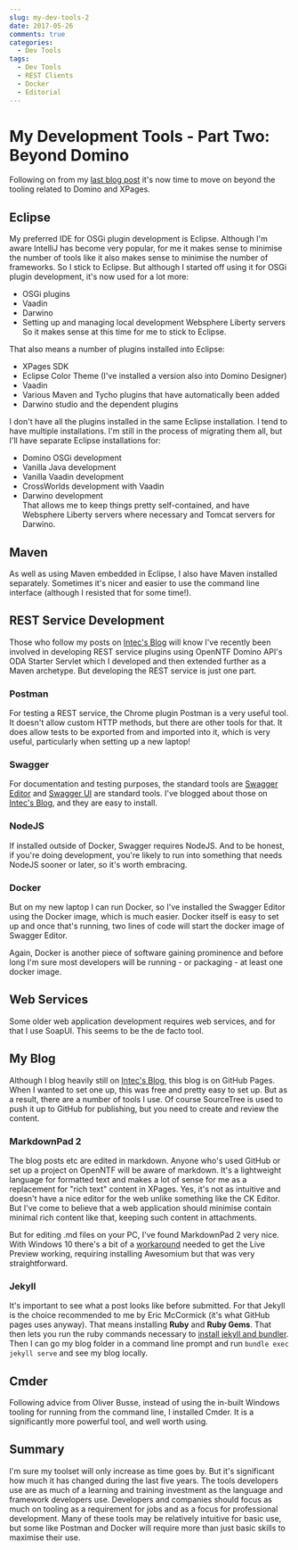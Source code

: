 ```yaml
---
slug: my-dev-tools-2
date: 2017-05-26
comments: true
categories:
  - Dev Tools
tags:
  - Dev Tools
  - REST Clients
  - Docker
  - Editorial
---
```


# My Development Tools - Part Two: Beyond Domino

Following on from my [last blog post](./2017-04-26-my-dev-tools.md) it's now time to move on beyond the tooling related to Domino and XPages.

<!-- more -->

## Eclipse

My preferred IDE for OSGi plugin development is Eclipse. Although I'm aware IntelliJ has become very popular, for me it makes sense to minimise the number of tools like it also makes sense to minimise the number of frameworks. So I stick to Eclipse. But although I started off using it for OSGi plugin development, it's now used for a lot more:  

- OSGi plugins  
- Vaadin  
- Darwino  
- Setting up and managing local development Websphere Liberty servers  
So it makes sense at this time for me to stick to Eclipse.

That also means a number of plugins installed into Eclipse:

- XPages SDK  
- Eclipse Color Theme (I've installed a version also into Domino Designer)  
- Vaadin  
- Various Maven and Tycho plugins that have automatically been added  
- Darwino studio and the dependent plugins  

I don't have all the plugins installed in the same Eclipse installation. I tend to have multiple installations. I'm still in the process of migrating them all, but I'll have separate Eclipse installations for:

- Domino OSGi development  
- Vanilla Java development  
- Vanilla Vaadin development
- CrossWorlds development with Vaadin  
- Darwino development  
That allows me to keep things pretty self-contained, and have Websphere Liberty servers where necessary and Tomcat servers for Darwino.

## Maven

As well as using Maven embedded in Eclipse, I also have Maven installed separately. Sometimes it's nicer and easier to use the command line interface (although I resisted that for some time!).

## REST Service Development

Those who follow my posts on [Intec's Blog](https://www.intec.co.uk) will know I've recently been involved in developing REST service plugins using OpenNTF Domino API's ODA Starter Servlet which I developed and then extended further as a Maven archetype. But developing the REST service is just one part.

### Postman

For testing a REST service, the Chrome plugin Postman is a very useful tool. It doesn't allow custom HTTP methods, but there are other tools for that. It does allow tests to be exported from and imported into it, which is very useful, particularly when setting up a new laptop!

### Swagger

For documentation and testing purposes, the standard tools are [Swagger Editor](http://swagger.io/docs/swagger-tools/#swagger-editor-documentation-0) and [Swagger UI](http://swagger.io/docs/swagger-tools/#swagger-ui-documentation-29) are standard tools. I've blogged about those on [Intec's Blog](http://www.intec.co.uk/tag/swagger/), and they are easy to install.

### NodeJS

If installed outside of Docker, Swagger requires NodeJS. And to be honest, if you're doing development, you're likely to run into something that needs NodeJS sooner or later, so it's worth embracing.

### Docker

But on my new laptop I can run Docker, so I've installed the Swagger Editor using the Docker image, which is much easier. Docker itself is easy to set up and once that's running, two lines of code will start the docker image of Swagger Editor.

Again, Docker is another piece of software gaining prominence and before long I'm sure most developers will be running - or packaging - at least one docker image.

## Web Services

Some older web application development requires web services, and for that I use SoapUI. This seems to be the de facto tool.

## My Blog

Although I blog heavily still on [Intec's Blog](https://www.intec.co.uk), this blog is on GitHub Pages. When I wanted to set one up, this was free and pretty easy to set up. But as a result, there are a number of tools I use. Of course SourceTree is used to push it up to GitHub for publishing, but you need to create and review the content.

### MarkdownPad 2

The blog posts etc are edited in markdown. Anyone who's used GitHub or set up a project on OpenNTF will be aware of markdown. It's a lightweight language for formatted text and makes a lot of sense for me as a replacement for "rich text" content in XPages. Yes, it's not as intuitive and doesn't have a nice editor for the web unlike something like the CK Editor. But I've come to believe that a web application should minimise contain minimal rich content like that, keeping such content in attachments.

But for editing .md files on your PC, I've found MarkdownPad 2 very nice. With Windows 10 there's a bit of a [workaround](http://markdownpad.com/faq.html#livepreview-directx) needed to get the Live Preview working, requiring installing Awesomium but that was very straightforward.

### Jekyll

It's important to see what a post looks like before submitted. For that Jekyll is the choice recommended to me by Eric McCormick (it's what GitHub pages uses anyway). That means installing **Ruby** and **Ruby Gems**. That then lets you run the ruby commands necessary to [install jekyll and bundler](https://jekyllrb.com/docs/quickstart/). Then I can go my blog folder in a command line prompt and run `bundle exec jekyll serve` and see my blog locally.

## Cmder

Following advice from Oliver Busse, instead of using the in-built Windows tooling for running from the command line, I installed Cmder. It is a significantly more powerful tool, and well worth using.

## Summary

I'm sure my toolset will only increase as time goes by. But it's significant how much it has changed during the last five years. The tools developers use are as much of a learning and training investment as the language and framework developers use. Developers and companies should focus as much on tooling as a requirement for jobs and as a focus for professional development. Many of these tools may be relatively intuitive for basic use, but some like Postman and Docker will require more than just basic skills to maximise their use.